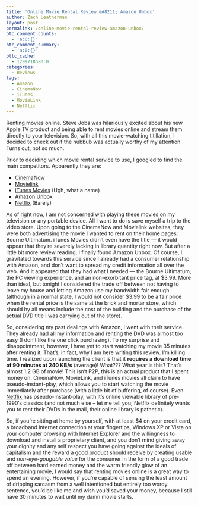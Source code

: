 ```yaml
---
title: 'Online Movie Rental Review &#8211; Amazon Unbox'
author: Zach Leatherman
layout: post
permalink: /online-movie-rental-review-amazon-unbox/
btc_comment_counts:
  - 'a:0:{}'
btc_comment_summary:
  - 'a:0:{}'
bttc_cache:
  - 1299718580:0
categories:
  - Reviews
tags:
  - Amazon
  - CinemaNow
  - iTunes
  - MovieLink
  - Netflix
---
```


Renting movies online. Steve Jobs was hilariously excited about his new Apple TV product and being able to rent movies online and stream them directly to your television. So, with all this movie-watching titillation, I decided to check out if the hubbub was actually worthy of my attention. Turns out, not so much.

Prior to deciding which movie rental service to use, I googled to find the main competitors. Apparently they are:

*   [CinemaNow][1]
*   [Movielink][2]
*   [iTunes Movies][3] (Ugh, what a name)
*   [Amazon Unbox][4]
*   [Netflix][5] (Barely)

 [1]: http://www.cinemanow.com/
 [2]: http://www.movielink.com
 [3]: http://www.apple.com/itunes/store/movies.html
 [4]: http://www.amazon.com/Unbox-Video-Downloads/b?ie=UTF8&node=16261631
 [5]: http://www.netflix.com/

As of right now, I am not concerned with playing these movies on my television or any portable device. All I want to do is save myself a trip to the video store. Upon going to the CinemaNow and Movielink websites, they were both advertising the movie I wanted to rent on their home pages: Bourne Ultimatum. iTunes Movies didn’t even have the title — it would appear that they’re severely lacking in library quantity right now. But after a little bit more review reading, I finally found Amazon Unbox. Of course, I gravitated towards this service since I already had a consumer relationship with Amazon, and don’t want to spread my credit information all over the web. And it appeared that they had what I needed — the Bourne Ultimatum, the PC viewing experience, and an non-exorbitant price tag, at $3.99. More than ideal, but tonight I considered the trade off between not having to leave my house and letting Amazon use my bandwidth fair enough (although in a normal state, I would not consider $3.99 to be a fair price when the rental price is the same at the brick and mortar store, which should by all means include the cost of the building and the purchase of the actual DVD title I was carrying out of the store). 

So, considering my past dealings with Amazon, I went with their service. They already had all my information and renting the DVD was almost too easy (I don’t like the one click purchasing). To my surprise and disappointment, however, I have yet to start watching my movie 35 minutes after renting it. That’s, in fact, why I am here writing this review. I’m killing time. I realized upon launching the client is that it **requires a download time of 90 minutes at 240 KB/s** (average)! What??? What year is this? That’s almost 1.2 GB of movie! This isn’t P2P, this is an actual product that I spent money on. CinemaNow, MovieLink, and iTunes movies all claim to have pseudo-instant-play, which allows you to start watching the movie immediately after purchase (with a little bit of buffering, of course). Even [Netflix ][5] has pseudo-instant-play, with it’s online viewable library of pre-1990′s classics (and not much else – let me tell you; Netflix definitely wants you to rent their DVDs in the mail, their online library is pathetic).

So, if you’re sitting at home by yourself, with at least $4 on your credit card, a broadband internet connection at your fingertips, Windows XP or Vista on your computer browsing with Internet Explorer and the willingness to download and install a proprietary client, and you don’t mind giving away your dignity and any self respect you have going against the ideals of capitalism and the reward a good product should receive by creating usable and *non-eye-gougable value* for the consumer in the form of a good trade off between hard earned money and the warm friendly glow of an entertaining movie, I would say that renting movies online is a great way to spend an evening. However, if you’re capable of sensing the least amount of dripping sarcasm from a well intentioned but entirely too wordy sentence, you’d be like me and wish you’d saved your money, because I still have 30 minutes to wait until my damn movie starts.